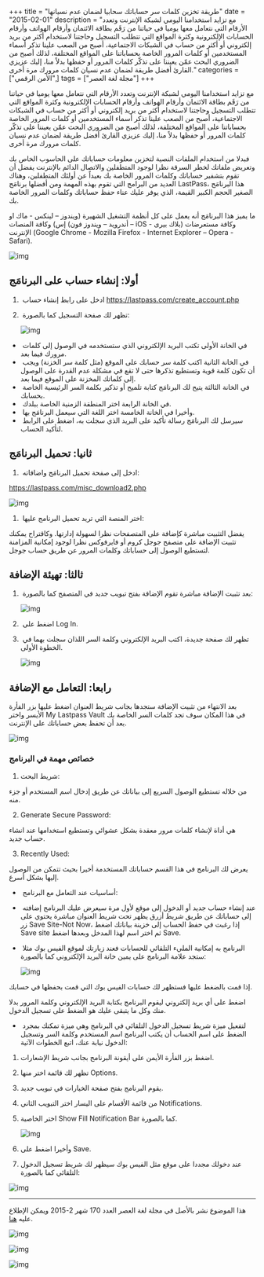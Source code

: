 +++
title = "طريقة تخزين كلمات سر حساباتك سحابيا لضمان عدم نسيانها"
date = "2015-02-01"
description = "مع تزايد استخدامنا اليومي لشبكة الإنترنت وتعدد الأرقام التي نتعامل معها يوميا في حياتنا من رَقَم بطاقة الائتمان وأرقام الهواتف وأرقام الحسابات الإلكترونية وكثرة المواقع التي تتطلب التسجيل وحاجتنا لاستخدام أكثر من بريد إلكتروني أو أكثر من حساب في الشبكات الاجتماعية، أصبح من الصعب علينا تذكر أسماء المستخدمين أو كلمات المرور الخاصة بحساباتنا على المواقع المختلفة، لذلك أصبح من الضروري البحث عمّن يعيننا على تذكّر كلمات المرور أو حفظها بدلاً منا، إليك عزيزي القارئ أفضل طريقة لضمان عدم نسيان كلمات مرورك مرة أخرى."
categories = ["اﻷمن الرقمي",]
tags = ["مجلة لغة العصر"]
+++

مع تزايد استخدامنا اليومي لشبكة الإنترنت وتعدد الأرقام التي نتعامل معها يوميا في حياتنا من رَقَم بطاقة الائتمان وأرقام الهواتف وأرقام الحسابات الإلكترونية وكثرة المواقع التي تتطلب التسجيل وحاجتنا لاستخدام أكثر من بريد إلكتروني أو أكثر من حساب في الشبكات الاجتماعية، أصبح من الصعب علينا تذكر أسماء المستخدمين أو كلمات المرور الخاصة بحساباتنا على المواقع المختلفة، لذلك أصبح من الضروري البحث عمّن يعيننا على تذكّر كلمات المرور أو حفظها بدلاً منا، إليك عزيزي القارئ أفضل طريقة لضمان عدم نسيان كلمات مرورك مرة أخرى.

فبدلا من استخدام الملفات النصية لتخزين معلومات حساباتك على الحاسوب الخاص بك وتعريض ملفاتك لخطر السرقة نظرا لوجود المتطفلين والاتصال الدائم بالإنترنت يفضل أن تقوم بتشفير حساباتك وكلمات المرور الخاصة بك بعيداً عن أولئك المتطفلين، وهناك العديد من البرامج التي تقوم بهذه المهمة ومن أفضلها برنامَج LastPass، هذا البرنامَج الصغير الحجم الكبير القيمة، الذي يوفر عليك عناء حفظ حساباتك وكلمات المرور الخاصة بك.

ما يميز هذا البرنامَج أنه يعمل على كل أنظمة التشغيل الشهيرة (ويندوز – لينكس - ماك او إس) وكافة المنصات (أندرويد – ويندوز فون – iOS - بلاك بيرى) وكافة مستعرضات الإنترنت (Google Chrome - Mozilla Firefox - Internet Explorer – Opera - Safari).

![img](images/1.png)

## أولا: إنشاء حساب على البرنامَج

1. ​ ادخل على رابط إنشاء حساب https://lastpass.com/create_account.php

2. ​ تظهر لك صفحة التسجيل كما بالصورة:

    ![img](images/2.jpg)

-   ​ في الخانة الأولى تكتب البريد الإلكتروني الذي ستستخدمه في الوصول إلى كلمات مرورك فيما بعد.
-   ​ في الخانة الثانية اكتب كلمة سر حسابك على الموقع (مثل كلمة سر الخزنة) ويجب أن تكون كلمة قوية وتستطيع تذكرها حتى لا تقع في مشكلة عدم القدرة على الوصول إلى كلماتك المخزنة على الموقع فيما بعد.
-   ​ في الخانة الثالثة يتيح لك البرنامَج كتابة تلميح أو تذكير بكلمة السر الرئيسية الخاصة بحسابك.
-   ​ في الخانة الرابعة اختر المنطقة الزمنية الخاصة ببلدك.
-   ​ وأخيرا في الخانة الخامسة اختر اللغة التي سيعمل البرنامَج بها.
-   ​ سيرسل لك البرنامَج رسالة تأكيد على البريد الذي سجلت به، اضغط على الرابط لتأكيد الحساب.

## ثانيا: تحميل البرنامَج

1. ​ ادخل إلى صفحة تحميل البرنامَج واضافاته:

https://lastpass.com/misc_download2.php

![img](images/3.jpg)

1. ​ اختر المنصة التي تريد تحميل البرنامج عليها:

يفضل التثبيت مباشرة كإضافة على المتصفحات نظرا لسهولة إدارتها. وكاقتراح يمكنك تثبيت الإضافة على متصفح جوجل كروم أو فايرفوكس نظرا لوجود إمكانية المزامنة لتستطيع الوصول إلى حساباتك وكلمات المرور عن طريق حساب جوجل.

## ثالثا: تهيئة الإضافة

1. ​ بعد تثبيت الإضافة مباشرة تقوم الإضافة بفتح تبويب جديد في المتصفح كما بالصورة:

    ![img](images/4.jpg)

2. ​ اضغط على Log In.

3. ​ تظهر لك صفحة جديدة، اكتب البريد الإلكتروني وكلمة السر اللذان سجلت بهما في الخطوة الأولى.

    ![img](images/5.jpg)

## رابعا: التعامل مع الإضافة

بعد الانتهاء من تثبيت الإضافة ستجدها بجانب شريط العنوان اضغط عليها بزر الفأرة الأيسر واختر My Lastpass Vault في هذا المكان سوف تجد كلمات السر الخاصة بك بعد أن تحفظ بعض حساباتك على الإنترنت.

![img](images/6.jpg)

### خصائص مهمة في البرنامج

1. شريط البحث:

من خلاله تستطيع الوصول السريع إلى بياناتك عن طريق إدخال اسم المستخدم أو جزء منه.

2. Generate Secure Password:

هي أداة لإنشاء كلمات مرور معقدة بشكل عشوائي وتستطيع استخدامها عند انشاء حساب جديد.

3. Recently Used:

يعرض لك البرنامج في هذا القسم حساباتك المستخدمة أخيرا بحيث تتمكن من الوصول إليها بشكل أسرع.

-   ​ أساسيات عند التعامل مع البرنامج:

-   ​ عند إنشاء حساب جديد أو الدخول إلى موقع لأول مرة سيعرض عليك البرنامج إضافته إلى حساباتك عن طريق شريط أزرق يظهر تحت شريط العنوان مباشرة يحتوي على زر Save Site-Not Now، إذا رغبت في حفظ الحساب إلى خزينة بياناتك اضغط Save site ثم اختر اسم لهذا المدخل وبعدها اضغط Save.

-   ​ البرنامج به إمكانية المليء التلقائي للحسابات فعند زيارتك لموقع الفيس بوك مثلا ستجد علامة البرنامج على يمين خانة البريد الإلكتروني كما بالصورة:

    ![img](images/7.jpg)

إذا قمت بالضغط عليها فستظهر لك حسابات الفيس بوك التي قمت بحفظها في حسابك.

اضغط على أي بريد إلكتروني ليقوم البرنامج بكتابة البريد الإلكتروني وكلمة المرور بدلا منك وكل ما يتبقى عليك هو الضغط على تسجيل الدخول.

-   ​ لتفعيل ميزة شريط تسجيل الدخول التلقائي في البرنامج وهي ميزة تمكنك بمجرد الضغط على اسم الحساب أن يكتب البرنامج اسم المستخدم وكلمة السر وتسجيل الدخول نيابة عنك، اتبع الخطوات الآتية:

1. اضغط بزر الفأرة الأيمن على أيقونة البرنامج بجانب شريط الإشعارات.

2. تظهر لك قائمة اختر منها Options.

3. يقوم البرنامج بفتح صفحة الخيارات في تبويب جديد.

4. من قائمة الأقسام على اليسار اختر التبويب الثاني Notifications.

5. اختر الخاصية Show Fill Notification Bar كما بالصورة.

    ![img](images/8.jpg)

6. وأخيرا اضغط على Save.

7. عند دخولك مجددا على موقع مثل الفيس بوك سيظهر لك شريط تسجيل الدخول التلقائي كما بالصورة:

![img](images/9.jpg)

---

هذا الموضوع نشر باﻷصل في مجلة لغة العصر العدد 170 شهر 2-2015 ويمكن الإطلاع عليه [هنا](https://drive.google.com/file/d/18og9TY-oWYdZ6mV5bVsdI8ksz2zGyNtK/view?usp=sharing).

![img](images/170-1.png)

![img](images/170-2.png)

![img](images/170-3.png)
